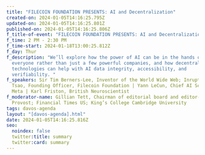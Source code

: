 ```yaml
---
title: "FILECOIN FOUNDATION PRESENTS: AI and Decentralization"
created-on: 2024-01-05T14:16:25.795Z
updated-on: 2024-01-05T14:16:25.801Z
published-on: 2024-01-05T14:16:25.806Z
f_title-of-event: "FILECOIN FOUNDATION PRESENTS: AI and Decentralization"
f_time: 2 PM - 2:30 PM
f_time-start: 2024-01-18T13:00:25.812Z
f_day: Thur
f_description: "We’ll explore how the power of AI can be in the hands of
  everyone rather than just a few powerful companies, and how decentralized
  technologies can help with AI data integrity, accessibility, and
  verifiability. "
f_speakers: Sir Tim Berners-Lee, Inventor of the World Wide Web; Inrupt| Clara
  Tsao, Founding Officer, Filecoin Foundation | Yann LeCun, Chief AI Scientist,
  Meta | Karl Friston, British Neuroscientist
f_moderator-name: Gillian Tett, Chairman of editorial board and editor-at-large;
  Provost; Financial Times US; King’s College Cambridge University
tags: davos-agenda
layout: "[davos-agenda].html"
date: 2024-01-05T14:16:25.816Z
seo:
  noindex: false
  twitter:title: summary
  twitter:card: summary
---
```

